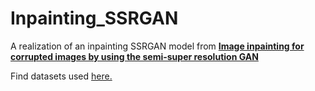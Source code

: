 # Inpainting_SSRGAN

A realization of an inpainting SSRGAN model from [__Image inpainting for corrupted images by using the semi-super resolution GAN__](https://arxiv.org/abs/2409.12636)

Find datasets used [here.](https://drive.google.com/file/d/12D4DpgXUz6b7PRP61MVfay990zLuRgZh/view?usp=sharing)
